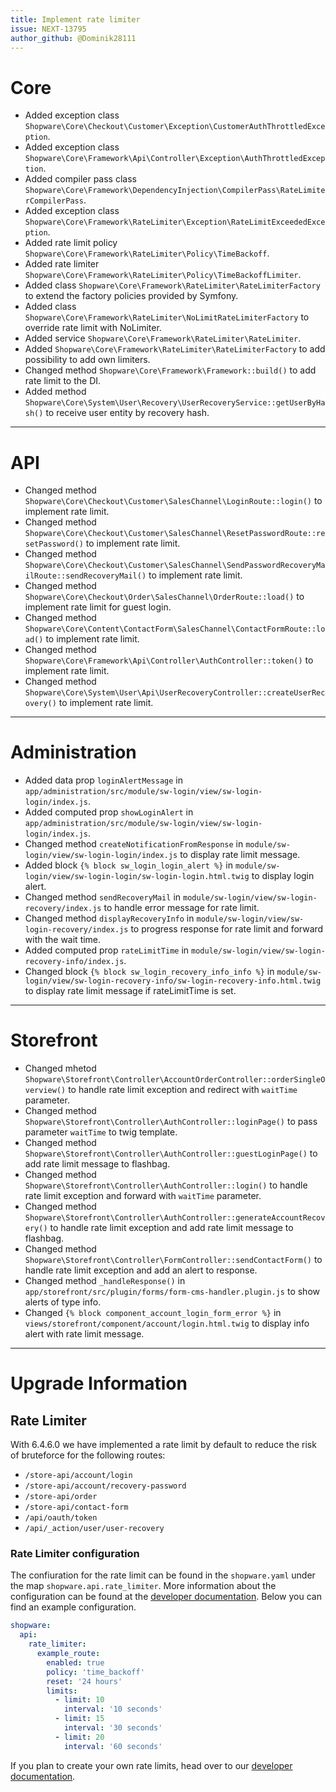 ```yaml
---
title: Implement rate limiter
issue: NEXT-13795
author_github: @Dominik28111
---
```

# Core
* Added exception class `Shopware\Core\Checkout\Customer\Exception\CustomerAuthThrottledException`.
* Added exception class `Shopware\Core\Framework\Api\Controller\Exception\AuthThrottledException`.
* Added compiler pass class `Shopware\Core\Framework\DependencyInjection\CompilerPass\RateLimiterCompilerPass`.
* Added exception class `Shopware\Core\Framework\RateLimiter\Exception\RateLimitExceededException`.
* Added rate limit policy `Shopware\Core\Framework\RateLimiter\Policy\TimeBackoff`.
* Added rate limiter `Shopware\Core\Framework\RateLimiter\Policy\TimeBackoffLimiter`.
* Added class `Shopware\Core\Framework\RateLimiter\RateLimiterFactory` to extend the factory policies provided by Symfony.
* Added class `Shopware\Core\Framework\RateLimiter\NoLimitRateLimiterFactory` to override rate limit with NoLimiter.
* Added service `Shopware\Core\Framework\RateLimiter\RateLimiter`.
* Added `Shopware\Core\Framework\RateLimiter\RateLimiterFactory` to add possibility to add own limiters.
* Changed method `Shopware\Core\Framework\Framework::build()` to add rate limit to the DI.
* Added method `Shopware\Core\System\User\Recovery\UserRecoveryService::getUserByHash()` to receive user entity by recovery hash.
___
# API
* Changed method `Shopware\Core\Checkout\Customer\SalesChannel\LoginRoute::login()` to implement rate limit.
* Changed method `Shopware\Core\Checkout\Customer\SalesChannel\ResetPasswordRoute::resetPassword()` to implement rate limit.
* Changed method `Shopware\Core\Checkout\Customer\SalesChannel\SendPasswordRecoveryMailRoute::sendRecoveryMail()` to implement rate limit.
* Changed method `Shopware\Core\Checkout\Order\SalesChannel\OrderRoute::load()` to implement rate limit for guest login.
* Changed method `Shopware\Core\Content\ContactForm\SalesChannel\ContactFormRoute::load()` to implement rate limit.
* Changed method `Shopware\Core\Framework\Api\Controller\AuthController::token()` to implement rate limit.
* Changed method `Shopware\Core\System\User\Api\UserRecoveryController::createUserRecovery()` to implement rate limit.
___
# Administration
* Added data prop `loginAlertMessage` in `app/administration/src/module/sw-login/view/sw-login-login/index.js`.
* Added computed prop `showLoginAlert` in `app/administration/src/module/sw-login/view/sw-login-login/index.js`.
* Changed method `createNotificationFromResponse` in `module/sw-login/view/sw-login-login/index.js` to display rate limit message.
* Added block `{% block sw_login_login_alert %}` in `module/sw-login/view/sw-login-login/sw-login-login.html.twig` to display login alert.
* Changed method `sendRecoveryMail` in `module/sw-login/view/sw-login-recovery/index.js` to handle error message for rate limit.
* Changed method `displayRecoveryInfo` in `module/sw-login/view/sw-login-recovery/index.js` to progress response for rate limit and forward with the wait time.
* Added computed prop `rateLimitTime` in `module/sw-login/view/sw-login-recovery-info/index.js`.
* Changed block `{% block sw_login_recovery_info_info %}` in `module/sw-login/view/sw-login-recovery-info/sw-login-recovery-info.html.twig` to display rate limit message if rateLimitTime is set.
___
# Storefront
* Changed mhetod `Shopware\Storefront\Controller\AccountOrderController::orderSingleOverview()` to handle rate limit exception and redirect with `waitTime` parameter.
* Changed method `Shopware\Storefront\Controller\AuthController::loginPage()` to pass parameter `waitTime` to twig template.
* Changed method `Shopware\Storefront\Controller\AuthController::guestLoginPage()` to add rate limit message to flashbag.
* Changed method `Shopware\Storefront\Controller\AuthController::login()` to handle rate limit exception and forward with `waitTime` parameter.
* Changed method `Shopware\Storefront\Controller\AuthController::generateAccountRecovery()` to handle rate limit exception and add rate limit message to flashbag.
* Changed method `Shopware\Storefront\Controller\FormController::sendContactForm()` to handle rate limit exception and add an alert to response.
* Changed method `_handleResponse()` in `app/storefront/src/plugin/forms/form-cms-handler.plugin.js` to show alerts of type info.
* Changed `{% block component_account_login_form_error %}` in `views/storefront/component/account/login.html.twig` to display info alert with rate limit message.
___
# Upgrade Information

## Rate Limiter

With 6.4.6.0 we have implemented a rate limit by default to reduce the risk of bruteforce for the following routes:
- `/store-api/account/login`
- `/store-api/account/recovery-password`
- `/store-api/order`
- `/store-api/contact-form`
- `/api/oauth/token`
- `/api/_action/user/user-recovery`

### Rate Limiter configuration

The confiuration for the rate limit can be found in the `shopware.yaml` under the map `shopware.api.rate_limiter`.
More information about the configuration can be found at the [developer documentation](https://developer.snapadmin.net/docs/guides/hosting/infrastructure/rate-limiter).
Below you can find an example configuration.

```yaml
shopware:
  api:
    rate_limiter:
      example_route:
        enabled: true
        policy: 'time_backoff'
        reset: '24 hours'
        limits:
          - limit: 10
            interval: '10 seconds'
          - limit: 15
            interval: '30 seconds'
          - limit: 20
            interval: '60 seconds'
```

If you plan to create your own rate limits, head over to our [developer documentation](https://developer.snapadmin.net/docs/guides/plugins/plugins/framework/rate-limiter/add-rate-limiter-to-api-route).
